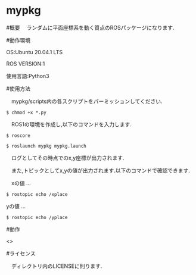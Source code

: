 # mypkg

#概要
　ランダムに平面座標系を動く質点のROSパッケージになります.

#動作環境

OS:Ubuntu 20.04.1 LTS

ROS VERSION:1

使用言語:Python3

#使用方法

　mypkg/scripts内の各スクリプトをパーミッションしてください.

`$ chmod +x *.py`

　ROS1の環境を作成し,以下のコマンドを入力します.

`$ roscore`

`$ roslaunch mypkg mypkg.launch`

　ログとしてその時点でのx,y座標が出力されます.

　また,トピックとしてx,yの値が出力されます.以下のコマンドで確認できます.

　xの値 ... 

`$ rostopic echo /xplace`

 yの値 ...

`$ rostopic echo /yplace`

#動作

<>

#ライセンス

　ディレクトリ内のLICENSEに則ります.
